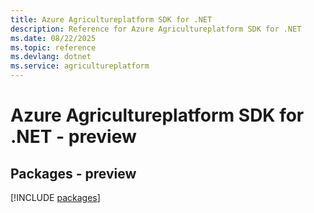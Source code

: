 ```yaml
---
title: Azure Agricultureplatform SDK for .NET
description: Reference for Azure Agricultureplatform SDK for .NET
ms.date: 08/22/2025
ms.topic: reference
ms.devlang: dotnet
ms.service: agricultureplatform
---
```

# Azure Agricultureplatform SDK for .NET - preview
## Packages - preview
[!INCLUDE [packages](agricultureplatform-index.md)]